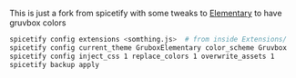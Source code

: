 This is just a fork from spicetify with some tweaks to [Elementary](https://github.com/morpheusthewhite/spicetify-themes/tree/master/Elementary) to have gruvbox colors

```sh
spicetify config extensions <somthing.js>  # from inside Extensions/
spicetify config current_theme GruboxElementary color_scheme Gruvbox
spicetify config inject_css 1 replace_colors 1 overwrite_assets 1
spicetify backup apply
```
